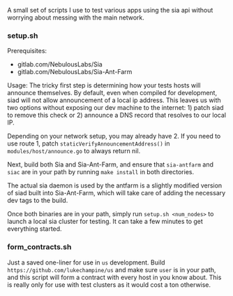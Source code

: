 A small set of scripts I use to test various apps using the sia api
without worrying about messing with the main network.

### setup.sh

Prerequisites:
 - gitlab.com/NebulousLabs/Sia
 - gitlab.com/NebulousLabs/Sia-Ant-Farm

Usage:
The tricky first step is determining how your tests hosts will announce themselves. By default, even when compiled for development, siad will not allow announcement of a local ip address. This leaves us with two options without exposing our dev machine to the internet: 1) patch siad to remove this check or 2) announce a DNS record that resolves to our local IP.

Depending on your network setup, you may already have 2. If you need to use route 1, patch `staticVerifyAnnouncementAddress()` in `modules/host/announce.go` to always return nil.

Next, build both Sia and Sia-Ant-Farm, and ensure that `sia-antfarm` and `siac` are in your path by running `make install` in both directories.

The actual sia daemon is used by the antfarm is a slightly modified version of siad built into Sia-Ant-Farm, which will take care of adding the necessary dev tags to the build.

Once both binaries are in your path, simply run `setup.sh <num_nodes>` to launch a local sia cluster for testing. It can take a few minutes to get everything started.


### form_contracts.sh
Just a saved one-liner for use in `us` development. Build `https://github.com/lukechampine/us` and make sure `user` is in your path, and this script will form a contract with every host in you know about. This is really only for use with test clusters as it would cost a ton otherwise.
